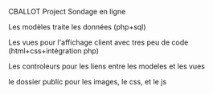 CBALLOT Project
Sondage en ligne

Les modèles traite les données (php+sql) 

Les vues pour l'affichage client avec tres peu de code (html+css+intégration php)

Les controleurs pour les liens entre les modeles et les vues

le dossier public pour les images, le css, et le js
